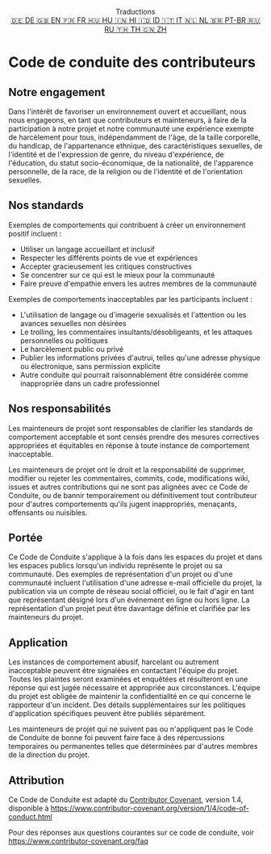 <p align="center">
Traductions <br>
<a href=https://github.com/Ciphey/Ciphey/tree/master/translations/de/CODE_OF_CONDUCT.md>🇩🇪 DE   </a>
<a href=https://github.com/Ciphey/Ciphey/tree/master/CODE_OF_CONDUCT.md>🇬🇧 EN   </a>
<a href=https://github.com/Ciphey/Ciphey/tree/master/translations/fr/CODE_OF_CONDUCT.md>🇫🇷 FR   </a>
<a href=https://github.com/Ciphey/Ciphey/tree/master/translations/hu/CODE_OF_CONDUCT.md>🇭🇺 HU   </a>
<a href=https://github.com/Ciphey/Ciphey/tree/master/translations/hi/CODE_OF_CONDUCT.md>🇮🇳 HI   </a>
<a href=https://github.com/Ciphey/Ciphey/tree/master/translations/id/CODE_OF_CONDUCT.md>🇮🇩 ID   </a>
<a href=https://github.com/Ciphey/Ciphey/tree/master/translations/it/CODE_OF_CONDUCT.md>🇮🇹 IT   </a>
<a href=https://github.com/Ciphey/Ciphey/tree/master/translations/nl/CODE_OF_CONDUCT.md>🇳🇱 NL   </a>
<a href=https://github.com/Ciphey/Ciphey/tree/master/translations/pt-br/CODE_OF_CONDUCT.md>🇧🇷 PT-BR   </a>
<a href=https://github.com/Ciphey/Ciphey/tree/master/translations/ru/CODE_OF_CONDUCT.md>🇷🇺 RU   </a>
<a href="https://github.com/Ciphey/Ciphey/tree/master/translations/th/CODE_OF_CONDUCT.md">🇹🇭 TH   </a>
<a href=https://github.com/Ciphey/Ciphey/tree/master/translations/zh/CODE_OF_CONDUCT.md>🇨🇳 ZH   </a>
</p>

# Code de conduite des contributeurs

## Notre engagement

Dans l'intérêt de favoriser un environnement ouvert et accueillant, nous
nous engageons, en tant que contributeurs et mainteneurs, à faire de la participation à notre projet et
notre communauté une expérience exempte de harcèlement pour tous,
indépendamment de l'âge, de la taille corporelle, du handicap, de l'appartenance ethnique, des caractéristiques sexuelles, de l'identité et de l'expression de genre,
du niveau d'expérience, de l'éducation, du statut socio-économique, de la nationalité, de l'apparence
personnelle, de la race, de la religion ou de l'identité et de l'orientation sexuelles.

## Nos standards

Exemples de comportements qui contribuent à créer un environnement positif
incluent :

- Utiliser un langage accueillant et inclusif
- Respecter les différents points de vue et expériences
- Accepter gracieusement les critiques constructives
- Se concentrer sur ce qui est le mieux pour la communauté
- Faire preuve d'empathie envers les autres membres de la communauté

Exemples de comportements inacceptables par les participants incluent :

- L'utilisation de langage ou d'imagerie sexualisés et l'attention ou les avances sexuelles non désirées
- Le trolling, les commentaires insultants/désobligeants, et les attaques personnelles ou politiques
- Le harcèlement public ou privé
- Publier les informations privées d'autrui, telles qu'une adresse physique ou électronique,
  sans permission explicite
- Autre conduite qui pourrait raisonnablement être considérée comme inappropriée dans
  un cadre professionnel

## Nos responsabilités

Les mainteneurs de projet sont responsables de clarifier les standards de
comportement acceptable et sont censés prendre des mesures correctives appropriées et équitables en
réponse à toute instance de comportement inacceptable.

Les mainteneurs de projet ont le droit et la responsabilité de supprimer, modifier ou
rejeter les commentaires, commits, code, modifications wiki, issues et autres contributions
qui ne sont pas alignées avec ce Code de Conduite, ou de bannir temporairement ou
définitivement tout contributeur pour d'autres comportements qu'ils jugent inappropriés,
menaçants, offensants ou nuisibles.

## Portée

Ce Code de Conduite s'applique à la fois dans les espaces du projet et dans les espaces publics
lorsqu'un individu représente le projet ou sa communauté. Des exemples de
représentation d'un projet ou d'une communauté incluent l'utilisation d'une adresse e-mail officielle du projet,
la publication via un compte de réseau social officiel, ou le fait d'agir en tant que représentant désigné
lors d'un événement en ligne ou hors ligne. La représentation d'un projet peut être
davantage définie et clarifiée par les mainteneurs du projet.

## Application

Les instances de comportement abusif, harcelant ou autrement inacceptable peuvent être
signalées en contactant l'équipe du projet. Toutes les
plaintes seront examinées et enquêtées et résulteront en une réponse qui
est jugée nécessaire et appropriée aux circonstances. L'équipe du projet est
obligée de maintenir la confidentialité en ce qui concerne le rapporteur d'un incident.
Des détails supplémentaires sur les politiques d'application spécifiques peuvent être publiés séparément.

Les mainteneurs de projet qui ne suivent pas ou n'appliquent pas le Code de Conduite de
bonne foi peuvent faire face à des répercussions temporaires ou permanentes telles que déterminées par d'autres
membres de la direction du projet.

## Attribution

Ce Code de Conduite est adapté du [Contributor Covenant][homepage], version 1.4,
disponible à <https://www.contributor-covenant.org/version/1/4/code-of-conduct.html>

[homepage]: https://www.contributor-covenant.org

Pour des réponses aux questions courantes sur ce code de conduite, voir <https://www.contributor-covenant.org/faq>
